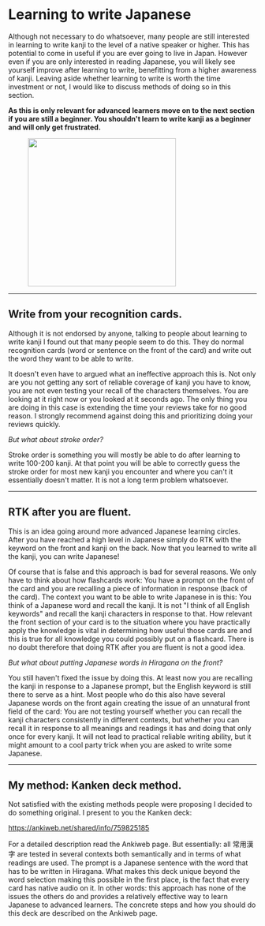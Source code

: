 # Learning to write Japanese

Although not necessary to do whatsoever, many people are still interested in learning to write kanji to the level of a
native speaker or higher. This has potential to come in useful if you are ever going to live in Japan. However even if
you are only interested in reading Japanese, you will likely see yourself improve after learning to write, benefitting
from a higher awareness of kanji. Leaving aside whether learning to write is worth the time investment or not, I would
like to discuss methods of doing so in this section.

**As this is only relevant for advanced learners move on to the next section if you are still a beginner. You shouldn't
learn to write kanji as a beginner and will only get frustrated.**

<figure>
  <img src="../images/writekanji.png" width="300">
</figure>

---

## Write from your recognition cards.

Although it is not endorsed by anyone, talking to people about learning to write kanji I found out that many people seem
to do this. They do normal recognition cards (word or sentence on the front of the card) and write out the word they
want to be able to write.

It doesn't even have to argued what an ineffective approach this is. Not only are you not getting any sort of reliable
coverage of kanji you have to know, you are not even testing your recall of the characters themselves. You are looking
at it right now or you looked at it seconds ago. The only thing you are doing in this case is extending the time your
reviews take for no good reason. I strongly recommend against doing this and prioritizing doing your reviews quickly.

*But what about stroke order?*

Stroke order is something you will mostly be able to do after learning to write 100-200 kanji. At that point you will be
able to correctly guess the stroke order for most new kanji you encounter and where you can't it essentially doesn't
matter. It is not a long term problem whatsoever.

---

## RTK after you are fluent.

This is an idea going around more advanced Japanese learning circles. After you have reached a high level in Japanese
simply do RTK with the keyword on the front and kanji on the back. Now that you learned to write all the kanji, you can
write Japanese!

Of course that is false and this approach is bad for several reasons. We only have to think about how flashcards work:
You have a prompt on the front of the card and you are recalling a piece of information in response (back of the card).
The context you want to be able to write Japanese in is this: You think of a Japanese word and recall the kanji. It is
not "I think of all English keywords" and recall the kanji characters in response to that. How relevant the front
section of your card is to the situation where you have practically apply the knowledge is vital in determining how
useful those cards are and this is true for all knowledge you could possibly put on a flashcard. There is no doubt
therefore that doing RTK after you are fluent is not a good idea.

*But what about putting Japanese words in Hiragana on the front?*

You still haven't fixed the issue by doing this. At least now you are recalling the kanji in response to a Japanese
prompt, but the English keyword is still there to serve as a hint. Most people who do this also have several Japanese
words on the front again creating the issue of an unnatural front field of the card: You are not testing yourself
whether you can recall the kanji characters consistently in different contexts, but whether you can recall it in
response to all meanings and readings it has and doing that only once for every kanji. It will not lead to practical
reliable writing ability, but it might amount to a cool party trick when you are asked to write some Japanese.

---

## My method: Kanken deck method.

Not satisfied with the existing methods people were proposing I decided to do something original. I present to you the
Kanken deck:

<https://ankiweb.net/shared/info/759825185>

For a detailed description read the Ankiweb page. But essentially: all 常用漢字 are tested in several contexts both
semantically and in terms of what readings are used. The prompt is a Japanese sentence with the word that has to be
written in Hiragana. What makes this deck unique beyond the word selection making this possible in the first place, is
the fact that every card has native audio on it. In other words: this approach has none of the issues the others do and
provides a relatively effective way to learn Japanese to advanced learners. The concrete steps and how you should do
this deck are described on the Ankiweb page.